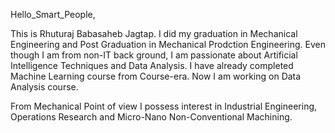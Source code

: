 Hello_Smart_People,

This is Rhuturaj Babasaheb Jagtap. I did my graduation in Mechanical Engineering and Post Graduation in Mechanical Prodction Engineering. Even though I am from non-IT back ground, I am passionate about Artificial Intelligence Techniques and Data Analysis. I have already completed  Machine Learning course from Course-era. Now I am working on Data Analysis course. 

From Mechanical Point of view I possess interest in Industrial Engineering, Operations Research and Micro-Nano Non-Conventional Machining.

